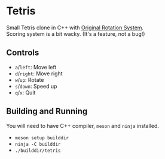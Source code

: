 # Tetris
Small Tetris clone in C++ with [Original Rotation System](https://tetris.wiki/Original_Rotation_System).\
Scoring system is a bit wacky. (It's a feature, not a bug!)

## Controls
* `a`/`left`: Move left
* `d`/`right`: Move right
* `w`/`up`: Rotate
* `s`/`down`: Speed up
* `q`/`x`: Quit

## Building and Running
You will need to have C++ compiler, `meson` and `ninja` installed.
* `meson setup builddir`
* `ninja -C builddir`
* `./builddir/tetris`